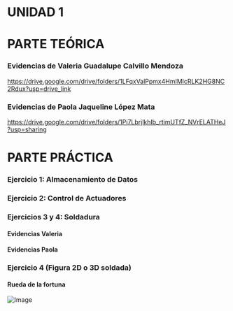 # UNIDAD 1

# PARTE TEÓRICA
### Evidencias de Valeria Guadalupe Calvillo Mendoza
https://drive.google.com/drive/folders/1LFqxValPpmx4HmIMlcRLK2HG8NC2Rdux?usp=drive_link

### Evidencias de Paola Jaqueline López Mata
https://drive.google.com/drive/folders/1Pi7LbrjlkhIb_rtimUTfZ_NVrELATHeJ?usp=sharing

# PARTE PRÁCTICA 
### Ejercicio 1: Almacenamiento de Datos

### Ejercicio 2: Control de Actuadores

### Ejercicios 3 y 4: Soldadura
#### Evidencias Valeria
#### Evidencias Paola

### Ejercicio 4 (Figura 2D o 3D soldada)
#### Rueda de la fortuna
![Image](https://github.com/user-attachments/assets/582094c6-e0b2-4fdb-9d5f-662387133321)
